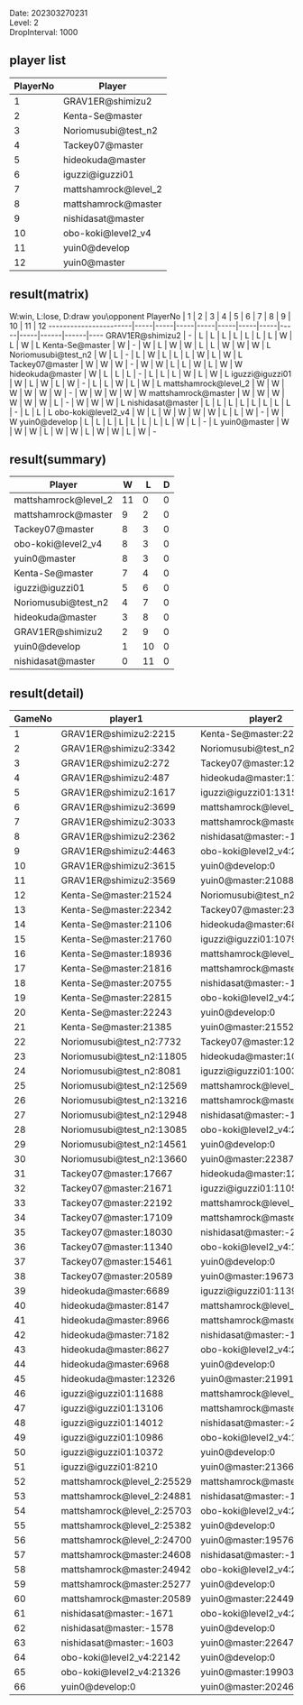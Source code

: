 Date: 202303270231  
Level: 2  
DropInterval: 1000  
## player list
PlayerNo  |  Player
----------|----------------------
1         |  GRAV1ER@shimizu2
2         |  Kenta-Se@master
3         |  Noriomusubi@test_n2
4         |  Tackey07@master
5         |  hideokuda@master
6         |  iguzzi@iguzzi01
7         |  mattshamrock@level_2
8         |  mattshamrock@master
9         |  nishidasat@master
10        |  obo-koki@level2_v4
11        |  yuin0@develop
12        |  yuin0@master
## result(matrix)
W:win, L:lose, D:draw
you\opponent PlayerNo  |  1  |  2  |  3  |  4  |  5  |  6  |  7  |  8  |  9  |  10  |  11  |  12
-----------------------|-----|-----|-----|-----|-----|-----|-----|-----|-----|------|------|----
GRAV1ER@shimizu2       |  -  |  L  |  L  |  L  |  L  |  L  |  L  |  L  |  W  |  L   |  W   |  L
Kenta-Se@master        |  W  |  -  |  W  |  L  |  W  |  W  |  L  |  L  |  W  |  W   |  W   |  L
Noriomusubi@test_n2    |  W  |  L  |  -  |  L  |  W  |  L  |  L  |  L  |  W  |  L   |  W   |  L
Tackey07@master        |  W  |  W  |  W  |  -  |  W  |  W  |  L  |  L  |  W  |  L   |  W   |  W
hideokuda@master       |  W  |  L  |  L  |  L  |  -  |  L  |  L  |  L  |  W  |  L   |  W   |  L
iguzzi@iguzzi01        |  W  |  L  |  W  |  L  |  W  |  -  |  L  |  L  |  W  |  L   |  W   |  L
mattshamrock@level_2   |  W  |  W  |  W  |  W  |  W  |  W  |  -  |  W  |  W  |  W   |  W   |  W
mattshamrock@master    |  W  |  W  |  W  |  W  |  W  |  W  |  L  |  -  |  W  |  W   |  W   |  L
nishidasat@master      |  L  |  L  |  L  |  L  |  L  |  L  |  L  |  L  |  -  |  L   |  L   |  L
obo-koki@level2_v4     |  W  |  L  |  W  |  W  |  W  |  W  |  L  |  L  |  W  |  -   |  W   |  W
yuin0@develop          |  L  |  L  |  L  |  L  |  L  |  L  |  L  |  L  |  W  |  L   |  -   |  L
yuin0@master           |  W  |  W  |  W  |  L  |  W  |  W  |  L  |  W  |  W  |  L   |  W   |  -
## result(summary)
Player                |  W   |  L   |  D
----------------------|------|------|---
mattshamrock@level_2  |  11  |  0   |  0
mattshamrock@master   |  9   |  2   |  0
Tackey07@master       |  8   |  3   |  0
obo-koki@level2_v4    |  8   |  3   |  0
yuin0@master          |  8   |  3   |  0
Kenta-Se@master       |  7   |  4   |  0
iguzzi@iguzzi01       |  5   |  6   |  0
Noriomusubi@test_n2   |  4   |  7   |  0
hideokuda@master      |  3   |  8   |  0
GRAV1ER@shimizu2      |  2   |  9   |  0
yuin0@develop         |  1   |  10  |  0
nishidasat@master     |  0   |  11  |  0
## result(detail)
GameNo  |  player1                     |  player2
--------|------------------------------|----------------------------
1       |  GRAV1ER@shimizu2:2215       |  Kenta-Se@master:22284
2       |  GRAV1ER@shimizu2:3342       |  Noriomusubi@test_n2:14092
3       |  GRAV1ER@shimizu2:272        |  Tackey07@master:12887
4       |  GRAV1ER@shimizu2:487        |  hideokuda@master:11914
5       |  GRAV1ER@shimizu2:1617       |  iguzzi@iguzzi01:13151
6       |  GRAV1ER@shimizu2:3699       |  mattshamrock@level_2:25708
7       |  GRAV1ER@shimizu2:3033       |  mattshamrock@master:23641
8       |  GRAV1ER@shimizu2:2362       |  nishidasat@master:-1523
9       |  GRAV1ER@shimizu2:4463       |  obo-koki@level2_v4:23969
10      |  GRAV1ER@shimizu2:3615       |  yuin0@develop:0
11      |  GRAV1ER@shimizu2:3569       |  yuin0@master:21088
12      |  Kenta-Se@master:21524       |  Noriomusubi@test_n2:13909
13      |  Kenta-Se@master:22342       |  Tackey07@master:23404
14      |  Kenta-Se@master:21106       |  hideokuda@master:6860
15      |  Kenta-Se@master:21760       |  iguzzi@iguzzi01:10795
16      |  Kenta-Se@master:18936       |  mattshamrock@level_2:25689
17      |  Kenta-Se@master:21816       |  mattshamrock@master:22728
18      |  Kenta-Se@master:20755       |  nishidasat@master:-1464
19      |  Kenta-Se@master:22815       |  obo-koki@level2_v4:22661
20      |  Kenta-Se@master:22243       |  yuin0@develop:0
21      |  Kenta-Se@master:21385       |  yuin0@master:21552
22      |  Noriomusubi@test_n2:7732    |  Tackey07@master:12226
23      |  Noriomusubi@test_n2:11805   |  hideokuda@master:10039
24      |  Noriomusubi@test_n2:8081    |  iguzzi@iguzzi01:10030
25      |  Noriomusubi@test_n2:12569   |  mattshamrock@level_2:25921
26      |  Noriomusubi@test_n2:13216   |  mattshamrock@master:23184
27      |  Noriomusubi@test_n2:12948   |  nishidasat@master:-1581
28      |  Noriomusubi@test_n2:13085   |  obo-koki@level2_v4:21364
29      |  Noriomusubi@test_n2:14561   |  yuin0@develop:0
30      |  Noriomusubi@test_n2:13660   |  yuin0@master:22387
31      |  Tackey07@master:17667       |  hideokuda@master:12503
32      |  Tackey07@master:21671       |  iguzzi@iguzzi01:11054
33      |  Tackey07@master:22192       |  mattshamrock@level_2:25722
34      |  Tackey07@master:17109       |  mattshamrock@master:25177
35      |  Tackey07@master:18030       |  nishidasat@master:-2060
36      |  Tackey07@master:11340       |  obo-koki@level2_v4:15659
37      |  Tackey07@master:15461       |  yuin0@develop:0
38      |  Tackey07@master:20589       |  yuin0@master:19673
39      |  hideokuda@master:6689       |  iguzzi@iguzzi01:11398
40      |  hideokuda@master:8147       |  mattshamrock@level_2:25649
41      |  hideokuda@master:8966       |  mattshamrock@master:24859
42      |  hideokuda@master:7182       |  nishidasat@master:-1552
43      |  hideokuda@master:8627       |  obo-koki@level2_v4:21128
44      |  hideokuda@master:6968       |  yuin0@develop:0
45      |  hideokuda@master:12326      |  yuin0@master:21991
46      |  iguzzi@iguzzi01:11688       |  mattshamrock@level_2:25049
47      |  iguzzi@iguzzi01:13106       |  mattshamrock@master:23520
48      |  iguzzi@iguzzi01:14012       |  nishidasat@master:-2084
49      |  iguzzi@iguzzi01:10986       |  obo-koki@level2_v4:18286
50      |  iguzzi@iguzzi01:10372       |  yuin0@develop:0
51      |  iguzzi@iguzzi01:8210        |  yuin0@master:21366
52      |  mattshamrock@level_2:25529  |  mattshamrock@master:25372
53      |  mattshamrock@level_2:24881  |  nishidasat@master:-1977
54      |  mattshamrock@level_2:25703  |  obo-koki@level2_v4:22718
55      |  mattshamrock@level_2:25382  |  yuin0@develop:0
56      |  mattshamrock@level_2:24700  |  yuin0@master:19576
57      |  mattshamrock@master:24608   |  nishidasat@master:-1482
58      |  mattshamrock@master:24942   |  obo-koki@level2_v4:21478
59      |  mattshamrock@master:25277   |  yuin0@develop:0
60      |  mattshamrock@master:20589   |  yuin0@master:22449
61      |  nishidasat@master:-1671     |  obo-koki@level2_v4:25107
62      |  nishidasat@master:-1578     |  yuin0@develop:0
63      |  nishidasat@master:-1603     |  yuin0@master:22647
64      |  obo-koki@level2_v4:22142    |  yuin0@develop:0
65      |  obo-koki@level2_v4:21326    |  yuin0@master:19903
66      |  yuin0@develop:0             |  yuin0@master:20246

